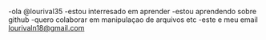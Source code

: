 -ola @lourival35
-estou interresado em aprender
-estou aprendendo sobre github
-quero colaborar em manipulaçao de arquivos etc
-este e meu email lourivaln18@gmail.com

<!---
lourival35/lourival35 is a ✨ special ✨ repository because its `README.md` (this file) appears on your GitHub profile.
You can click the Preview link to take a look at your changes.
--->
